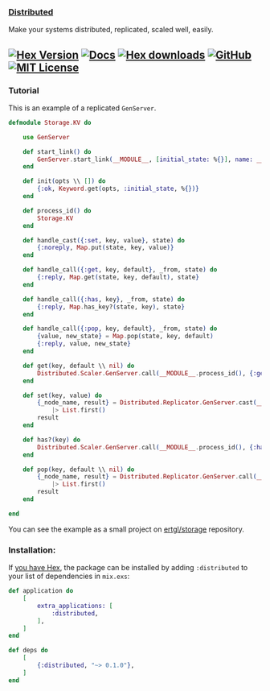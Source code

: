 ### [Distributed](https://github.com/ertgl/distributed)

Make your systems distributed, replicated, scaled well, easily.

[![Hex Version](https://img.shields.io/hexpm/v/distributed.svg?style=flat-square)](https://hex.pm/packages/distributed) [![Docs](https://img.shields.io/badge/api-docs-orange.svg?style=flat-square)](https://hexdocs.pm/distributed) [![Hex downloads](https://img.shields.io/hexpm/dt/distributed.svg?style=flat-square)](https://hex.pm/packages/distributed) [![GitHub](https://img.shields.io/badge/vcs-GitHub-blue.svg?style=flat-square)](https://github.com/ertgl/distributed) [![MIT License](https://img.shields.io/hexpm/l/distributed.svg?style=flat-square)](LICENSE.txt)
---

### Tutorial

This is an example of a replicated `GenServer`.

```elixir
defmodule Storage.KV do

	use GenServer

	def start_link() do
		GenServer.start_link(__MODULE__, [initial_state: %{}], name: __MODULE__.process_id())
	end

	def init(opts \\ []) do
		{:ok, Keyword.get(opts, :initial_state, %{})}
	end

	def process_id() do
		Storage.KV
	end

	def handle_cast({:set, key, value}, state) do
		{:noreply, Map.put(state, key, value)}
	end

	def handle_call({:get, key, default}, _from, state) do
		{:reply, Map.get(state, key, default), state}
	end

	def handle_call({:has, key}, _from, state) do
		{:reply, Map.has_key?(state, key), state}
	end

	def handle_call({:pop, key, default}, _from, state) do
		{value, new_state} = Map.pop(state, key, default)
		{:reply, value, new_state}
	end

	def get(key, default \\ nil) do
		Distributed.Scaler.GenServer.call(__MODULE__.process_id(), {:get, key, default})
	end

	def set(key, value) do
		{_node_name, result} = Distributed.Replicator.GenServer.cast(__MODULE__.process_id(), {:set, key, value})
			|> List.first()
		result
	end

	def has?(key) do
		Distributed.Scaler.GenServer.call(__MODULE__.process_id(), {:has, key})
	end

	def pop(key, default \\ nil) do
		{_node_name, result} = Distributed.Replicator.GenServer.call(__MODULE__.process_id(), {:pop, key, default})
			|> List.first()
		result
	end

end
```

You can see the example as a small project on [ertgl/storage](https://github.com/ertgl/storage) repository.


### Installation:

If [you have Hex](https://hex.pm), the package can be installed
by adding `:distributed` to your list of dependencies in `mix.exs`:

```elixir
def application do
	[
		extra_applications: [
			:distributed,
		],
	]
end

def deps do
	[
		{:distributed, "~> 0.1.0"},
	]
end
```
